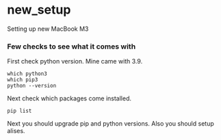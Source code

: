 # new_setup
Setting up new MacBook M3


### Few checks to see what it comes with

First check python version. Mine came with 3.9. 
```
which python3
which pip3
python --version
```

Next check which packages come installed.
```
pip list 
```

Next you should upgrade pip and python versions. Also you should setup alises. 

